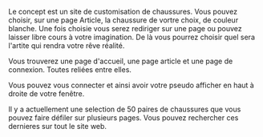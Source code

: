 Le concept est un site de customisation de chaussures. Vous pouvez choisir, sur une page Article, la chaussure de vortre choix, de couleur blanche. Une fois choisie vous serez rediriger sur une page ou pouvez laisser libre cours à votre imagination. De là vous pourrez choisir quel sera l'artite qui rendra votre rêve réalité.




Vous trouverez une page d'accueil, une page article et une page de connexion. Toutes reliées entre elles. 

Vous pouvez vous connecter et ainsi avoir votre pseudo afficher en haut à droite de votre fenêtre.

Il y a actuellement une selection de 50 paires de chaussures que vous pouvez faire défiler sur plusieurs pages. Vous pouvez rechercher ces dernieres sur tout le site web.
